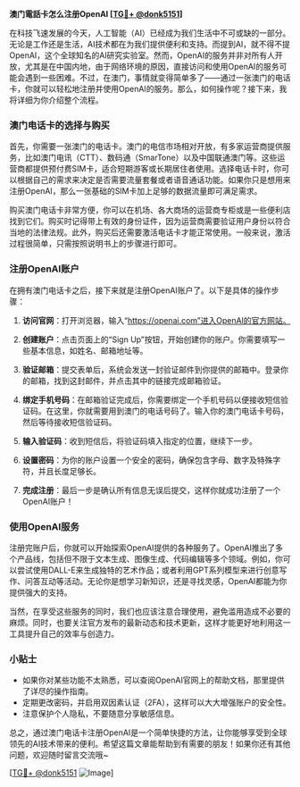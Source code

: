 **澳门電話卡怎么注册OpenAI [[TG💪+ @donk5151](https://t.me/s/donk5151)]**

在科技飞速发展的今天，人工智能（AI）已经成为我们生活中不可或缺的一部分。无论是工作还是生活，AI技术都在为我们提供便利和支持。而提到AI，就不得不提OpenAI，这个全球知名的AI研究实验室。然而，OpenAI的服务并非对所有人开放，尤其是在中国内地，由于网络环境的原因，直接访问和使用OpenAI的服务可能会遇到一些困难。不过，在澳门，事情就变得简单多了——通过一张澳门的电话卡，你就可以轻松地注册并使用OpenAI的服务。那么，如何操作呢？接下来，我将详细为你介绍整个流程。

### 澳门电话卡的选择与购买

首先，你需要一张澳门的电话卡。澳门的电信市场相对开放，有多家运营商提供服务，比如澳门电讯（CTT）、数码通（SmarTone）以及中国联通澳门等。这些运营商都提供预付费SIM卡，适合短期游客或长期居住者使用。选择电话卡时，你可以根据自己的需求来决定是否需要流量套餐或者语音通话功能。如果你只是想用来注册OpenAI，那么一张基础的SIM卡加上足够的数据流量即可满足需求。

购买澳门电话卡非常方便，你可以在机场、各大商场的运营商专柜或是一些便利店找到它们。购买时记得带上有效的身份证件，因为运营商需要验证用户身份以符合当地的法律法规。此外，购买后还需要激活电话卡才能正常使用。一般来说，激活过程很简单，只需按照说明书上的步骤进行即可。

### 注册OpenAI账户

在拥有澳门电话卡之后，接下来就是注册OpenAI账户了。以下是具体的操作步骤：

1. **访问官网**：打开浏览器，输入“https://openai.com”进入OpenAI的官方网站。
   
2. **创建账户**：点击页面上的“Sign Up”按钮，开始创建你的账户。你需要填写一些基本信息，如姓名、邮箱地址等。

3. **验证邮箱**：提交表单后，系统会发送一封验证邮件到你提供的邮箱中。登录你的邮箱，找到这封邮件，并点击其中的链接完成邮箱验证。

4. **绑定手机号码**：在邮箱验证完成后，你需要绑定一个手机号码以便接收短信验证码。在这里，你就需要用到澳门的电话号码了。输入你的澳门电话卡号码，然后等待接收短信验证码。

5. **输入验证码**：收到短信后，将验证码填入指定的位置，继续下一步。

6. **设置密码**：为你的账户设置一个安全的密码，确保包含字母、数字及特殊字符，并且长度足够长。

7. **完成注册**：最后一步是确认所有信息无误后提交，这样你就成功注册了一个OpenAI账户！

### 使用OpenAI服务

注册完账户后，你就可以开始探索OpenAI提供的各种服务了。OpenAI推出了多个产品线，包括但不限于文本生成、图像生成、代码编辑等多个领域。例如，你可以尝试使用DALL-E来生成独特的艺术作品；或者利用GPT系列模型来进行创意写作、问答互动等活动。无论你是想学习新知识，还是寻找灵感，OpenAI都能为你提供强大的支持。

当然，在享受这些服务的同时，我们也应该注意合理使用，避免滥用造成不必要的麻烦。同时，也要关注官方发布的最新动态和技术更新，这样才能更好地利用这一工具提升自己的效率与创造力。

### 小贴士

- 如果你对某些功能不太熟悉，可以查阅OpenAI官网上的帮助文档，那里提供了详尽的操作指南。
- 定期更改密码，并启用双因素认证（2FA），这样可以大大增强账户的安全性。
- 注意保护个人隐私，不要随意分享敏感信息。

总之，通过澳门电话卡注册OpenAI是一个简单快捷的方法，让你能够享受到全球领先的AI技术带来的便利。希望这篇文章能帮助到有需要的朋友！如果你还有其他问题，欢迎随时留言交流哦~

[[TG💪+ @donk5151](https://t.me/s/donk5151) ![Image](https://i.postimg.cc/rwNCRYN7/Snipaste-2025-04-30-17-27-05.png)]